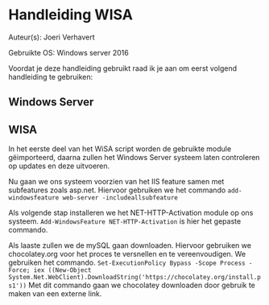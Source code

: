 # Handleiding WISA

Auteur(s): Joeri Verhavert

Gebruikte OS: Windows server 2016

Voordat je deze handleiding gebruikt raad ik je aan om eerst volgend handleiding te gebruiken: 

## Windows Server 

## WISA

In het eerste deel van het WiSA script worden de gebruikte module gëimporteerd, daarna zullen het Windows Server systeem laten 
controleren op updates en deze uitvoeren.

Nu gaan we ons systeem voorzien van het IIS feature samen met subfeatures zoals asp.net. Hiervoor gebruiken we het commando 
`add-windowsfeature web-server -includeallsubfeature`

Als volgende stap installeren we het NET-HTTP-Activation module op ons systeem. `Add-WindowsFeature NET-HTTP-Activation` is hier het gepaste commando.

Als laaste zullen we de mySQL gaan downloaden. Hiervoor gebruiken we chocolatey.org voor het proces te versnellen en te vereenvoudigen. 
We gebruiken het commando. 
`Set-ExecutionPolicy Bypass -Scope Process -Force; iex ((New-Object System.Net.WebClient).DownloadString('https://chocolatey.org/install.ps1'))`
Met dit commando gaan we chocolatey downloaden door gebruik te maken van een externe link.



